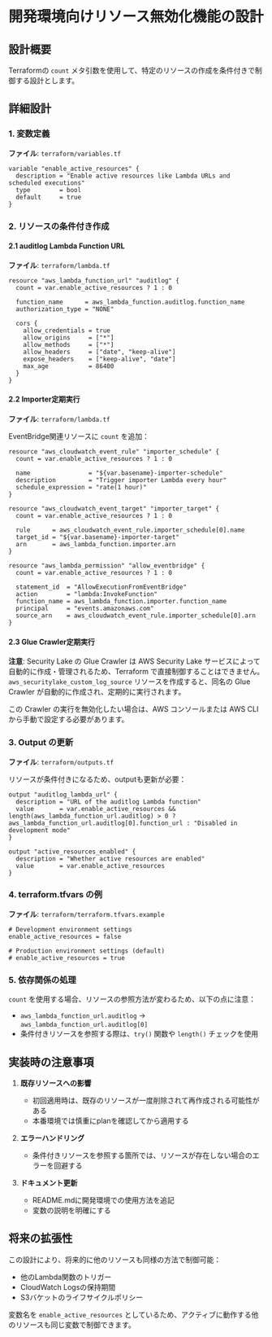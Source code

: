 # 開発環境向けリソース無効化機能の設計

## 設計概要

Terraformの `count` メタ引数を使用して、特定のリソースの作成を条件付きで制御する設計とします。

## 詳細設計

### 1. 変数定義

**ファイル**: `terraform/variables.tf`

```hcl
variable "enable_active_resources" {
  description = "Enable active resources like Lambda URLs and scheduled executions"
  type        = bool
  default     = true
}
```

### 2. リソースの条件付き作成

#### 2.1 auditlog Lambda Function URL

**ファイル**: `terraform/lambda.tf`

```hcl
resource "aws_lambda_function_url" "auditlog" {
  count = var.enable_active_resources ? 1 : 0
  
  function_name      = aws_lambda_function.auditlog.function_name
  authorization_type = "NONE"
  
  cors {
    allow_credentials = true
    allow_origins     = ["*"]
    allow_methods     = ["*"]
    allow_headers     = ["date", "keep-alive"]
    expose_headers    = ["keep-alive", "date"]
    max_age           = 86400
  }
}
```

#### 2.2 Importer定期実行

**ファイル**: `terraform/lambda.tf`

EventBridge関連リソースに `count` を追加：

```hcl
resource "aws_cloudwatch_event_rule" "importer_schedule" {
  count = var.enable_active_resources ? 1 : 0
  
  name                = "${var.basename}-importer-schedule"
  description         = "Trigger importer Lambda every hour"
  schedule_expression = "rate(1 hour)"
}

resource "aws_cloudwatch_event_target" "importer_target" {
  count = var.enable_active_resources ? 1 : 0
  
  rule      = aws_cloudwatch_event_rule.importer_schedule[0].name
  target_id = "${var.basename}-importer-target"
  arn       = aws_lambda_function.importer.arn
}

resource "aws_lambda_permission" "allow_eventbridge" {
  count = var.enable_active_resources ? 1 : 0
  
  statement_id  = "AllowExecutionFromEventBridge"
  action        = "lambda:InvokeFunction"
  function_name = aws_lambda_function.importer.function_name
  principal     = "events.amazonaws.com"
  source_arn    = aws_cloudwatch_event_rule.importer_schedule[0].arn
}
```

#### 2.3 Glue Crawler定期実行

**注意**: Security Lake の Glue Crawler は AWS Security Lake サービスによって自動的に作成・管理されるため、Terraform で直接制御することはできません。`aws_securitylake_custom_log_source` リソースを作成すると、同名の Glue Crawler が自動的に作成され、定期的に実行されます。

この Crawler の実行を無効化したい場合は、AWS コンソールまたは AWS CLI から手動で設定する必要があります。

### 3. Output の更新

**ファイル**: `terraform/outputs.tf`

リソースが条件付きになるため、outputも更新が必要：

```hcl
output "auditlog_lambda_url" {
  description = "URL of the auditlog Lambda function"
  value       = var.enable_active_resources && length(aws_lambda_function_url.auditlog) > 0 ? aws_lambda_function_url.auditlog[0].function_url : "Disabled in development mode"
}

output "active_resources_enabled" {
  description = "Whether active resources are enabled"
  value       = var.enable_active_resources
}
```

### 4. terraform.tfvars の例

**ファイル**: `terraform/terraform.tfvars.example`

```hcl
# Development environment settings
enable_active_resources = false

# Production environment settings (default)
# enable_active_resources = true
```

### 5. 依存関係の処理

`count` を使用する場合、リソースの参照方法が変わるため、以下の点に注意：

- `aws_lambda_function_url.auditlog` → `aws_lambda_function_url.auditlog[0]`
- 条件付きリソースを参照する際は、`try()` 関数や `length()` チェックを使用

## 実装時の注意事項

1. **既存リソースへの影響**
   - 初回適用時は、既存のリソースが一度削除されて再作成される可能性がある
   - 本番環境では慎重にplanを確認してから適用する

2. **エラーハンドリング**
   - 条件付きリソースを参照する箇所では、リソースが存在しない場合のエラーを回避する

3. **ドキュメント更新**
   - README.mdに開発環境での使用方法を追記
   - 変数の説明を明確にする

## 将来の拡張性

この設計により、将来的に他のリソースも同様の方法で制御可能：
- 他のLambda関数のトリガー
- CloudWatch Logsの保持期間
- S3バケットのライフサイクルポリシー

変数名を `enable_active_resources` としているため、アクティブに動作する他のリソースも同じ変数で制御できます。